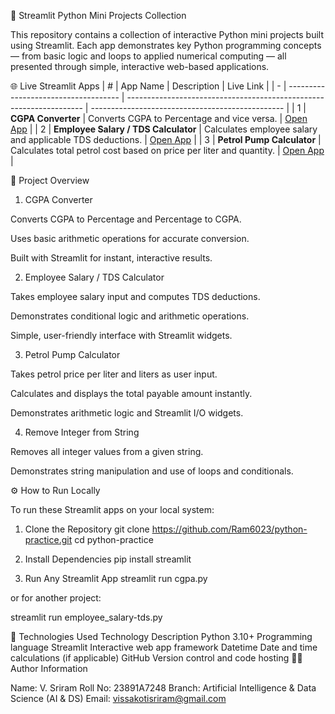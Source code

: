 🧠 Streamlit Python Mini Projects Collection

This repository contains a collection of interactive Python mini projects built using Streamlit.
Each app demonstrates key Python programming concepts — from basic logic and loops to applied numerical computing — all presented through simple, interactive web-based applications.



🌐 Live Streamlit Apps
| # | App Name                             | Description                                                         | Live Link                                        |
| - | ------------------------------------ | ------------------------------------------------------------------- | ------------------------------------------------ |
| 1 | **CGPA Converter**                   | Converts CGPA to Percentage and vice versa.                         | [Open App](https://rammcgpa.streamlit.app/)      |
| 2 | **Employee Salary / TDS Calculator** | Calculates employee salary and applicable TDS deductions.           | [Open App](https://sriramnaidu.streamlit.app/)   |
| 3 | **Petrol Pump Calculator**           | Calculates total petrol cost based on price per liter and quantity. | [Open App](https://petrol-diesel.streamlit.app/) |


🧩 Project Overview
1. CGPA Converter

Converts CGPA to Percentage and Percentage to CGPA.

Uses basic arithmetic operations for accurate conversion.

Built with Streamlit for instant, interactive results.

2. Employee Salary / TDS Calculator

Takes employee salary input and computes TDS deductions.

Demonstrates conditional logic and arithmetic operations.

Simple, user-friendly interface with Streamlit widgets.

3. Petrol Pump Calculator

Takes petrol price per liter and liters as user input.

Calculates and displays the total payable amount instantly.

Demonstrates arithmetic logic and Streamlit I/O widgets.

4. Remove Integer from String

Removes all integer values from a given string.

Demonstrates string manipulation and use of loops and conditionals.

⚙️ How to Run Locally

To run these Streamlit apps on your local system:

1. Clone the Repository
git clone https://github.com/Ram6023/python-practice.git
cd python-practice

2. Install Dependencies
pip install streamlit

3. Run Any Streamlit App
streamlit run cgpa.py


or for another project:

streamlit run employee_salary-tds.py

🧰 Technologies Used
Technology	Description
Python 3.10+	Programming language
Streamlit	Interactive web app framework
Datetime	Date and time calculations (if applicable)
GitHub	Version control and code hosting
👨‍💻 Author Information

Name: V. Sriram
Roll No: 23891A7248
Branch: Artificial Intelligence & Data Science (AI & DS)
Email: vissakotisriram@gmail.com
